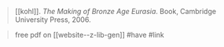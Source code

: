 > [[kohl]]. *The Making of Bronze Age Eurasia*. 
> Book, Cambridge University Press, 2006.

> free pdf on [[website--z-lib-gen]]
#have 
#link 
